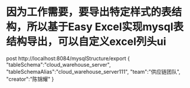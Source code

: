 # 因为工作需要，要导出特定样式的表结构，所以基于Easy Excel实现mysql表结构导出，可以自定义excel列头ui


 post http://localhost:8084/mysqlStructure/export
 {
     "tableSchema":"cloud_warehouse_server",
     "tableSchemaAlias":"cloud_warehouse_server111",
     "team":"供应链团队",
     "creator":"陈锦耀"
 }